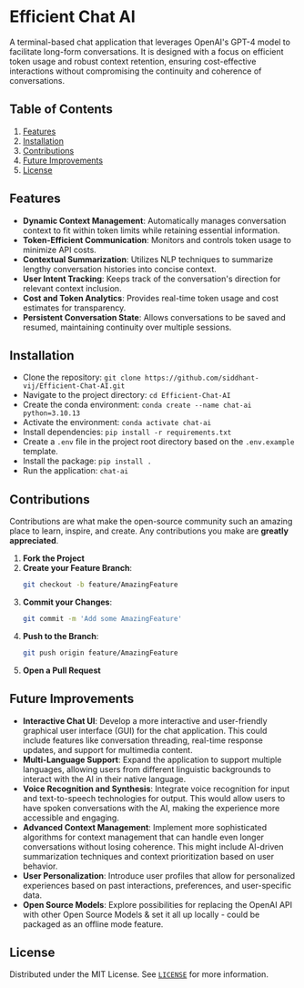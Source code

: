 # Efficient Chat AI

A terminal-based chat application that leverages OpenAI's GPT-4 model to facilitate long-form conversations. It is designed with a focus on efficient token usage and robust context retention, ensuring cost-effective interactions without compromising the continuity and coherence of conversations.

## Table of Contents
1. [Features](#features)
1. [Installation](#installation)
1. [Contributions](#contributions)
1. [Future Improvements](#future-improvements)
1. [License](#license)

## Features
- **Dynamic Context Management**: Automatically manages conversation context to fit within token limits while retaining essential information.
- **Token-Efficient Communication**: Monitors and controls token usage to minimize API costs.
- **Contextual Summarization**: Utilizes NLP techniques to summarize lengthy conversation histories into concise context.
- **User Intent Tracking**: Keeps track of the conversation's direction for relevant context inclusion.
- **Cost and Token Analytics**: Provides real-time token usage and cost estimates for transparency.
- **Persistent Conversation State**: Allows conversations to be saved and resumed, maintaining continuity over multiple sessions.

## Installation
- Clone the repository: `git clone https://github.com/siddhant-vij/Efficient-Chat-AI.git`
- Navigate to the project directory: `cd Efficient-Chat-AI`
- Create the conda environment: `conda create --name chat-ai python=3.10.13`
- Activate the environment: `conda activate chat-ai`
- Install dependencies: `pip install -r requirements.txt`
- Create a `.env` file in the project root directory based on the `.env.example` template.
- Install the package: `pip install .`
- Run the application: `chat-ai`

## Contributions
Contributions are what make the open-source community such an amazing place to learn, inspire, and create. Any contributions you make are **greatly appreciated**.
1. **Fork the Project**
1. **Create your Feature Branch**: 
    ```bash
    git checkout -b feature/AmazingFeature
    ```
1. **Commit your Changes**: 
    ```bash
    git commit -m 'Add some AmazingFeature'
    ```
1. **Push to the Branch**: 
    ```bash
    git push origin feature/AmazingFeature
    ```
1. **Open a Pull Request**

## Future Improvements
- **Interactive Chat UI**: Develop a more interactive and user-friendly graphical user interface (GUI) for the chat application. This could include features like conversation threading, real-time response updates, and support for multimedia content.
- **Multi-Language Support**: Expand the application to support multiple languages, allowing users from different linguistic backgrounds to interact with the AI in their native language.
- **Voice Recognition and Synthesis**: Integrate voice recognition for input and text-to-speech technologies for output. This would allow users to have spoken conversations with the AI, making the experience more accessible and engaging.
- **Advanced Context Management**: Implement more sophisticated algorithms for context management that can handle even longer conversations without losing coherence. This might include AI-driven summarization techniques and context prioritization based on user behavior.
- **User Personalization**: Introduce user profiles that allow for personalized experiences based on past interactions, preferences, and user-specific data.
- **Open Source Models**: Explore possibilities for replacing the OpenAI API with other Open Source Models & set it all up locally - could be packaged as an offline mode feature.

## License
Distributed under the MIT License. See [`LICENSE`](https://github.com/siddhant-vij/Efficient-Chat-AI/blob/main/LICENSE) for more information.